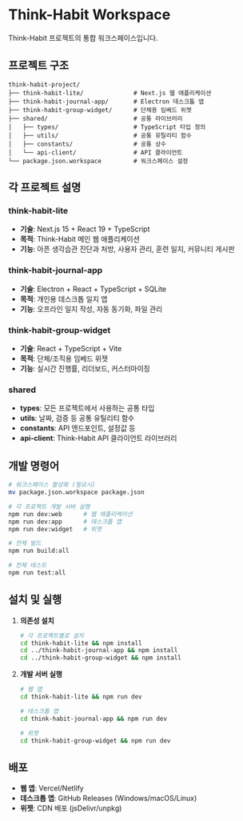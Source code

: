 # Think-Habit Workspace

Think-Habit 프로젝트의 통합 워크스페이스입니다.

## 프로젝트 구조

```
think-habit-project/
├── think-habit-lite/              # Next.js 웹 애플리케이션
├── think-habit-journal-app/       # Electron 데스크톱 앱
├── think-habit-group-widget/      # 단체용 임베드 위젯
├── shared/                        # 공통 라이브러리
│   ├── types/                     # TypeScript 타입 정의
│   ├── utils/                     # 공통 유틸리티 함수
│   ├── constants/                 # 공통 상수
│   └── api-client/                # API 클라이언트
└── package.json.workspace         # 워크스페이스 설정
```

## 각 프로젝트 설명

### think-habit-lite

- **기술**: Next.js 15 + React 19 + TypeScript
- **목적**: Think-Habit 메인 웹 애플리케이션
- **기능**: 아픈 생각습관 진단과 처방, 사용자 관리, 훈련 일지, 커뮤니티 게시판

### think-habit-journal-app

- **기술**: Electron + React + TypeScript + SQLite
- **목적**: 개인용 데스크톱 일지 앱
- **기능**: 오프라인 일지 작성, 자동 동기화, 파일 관리

### think-habit-group-widget

- **기술**: React + TypeScript + Vite
- **목적**: 단체/조직용 임베드 위젯
- **기능**: 실시간 진행률, 리더보드, 커스터마이징

### shared

- **types**: 모든 프로젝트에서 사용하는 공통 타입
- **utils**: 날짜, 검증 등 공통 유틸리티 함수
- **constants**: API 엔드포인트, 설정값 등
- **api-client**: Think-Habit API 클라이언트 라이브러리

## 개발 명령어

```bash
# 워크스페이스 활성화 (필요시)
mv package.json.workspace package.json

# 각 프로젝트 개발 서버 실행
npm run dev:web      # 웹 애플리케이션
npm run dev:app      # 데스크톱 앱
npm run dev:widget   # 위젯

# 전체 빌드
npm run build:all

# 전체 테스트
npm run test:all
```

## 설치 및 실행

1. **의존성 설치**

   ```bash
   # 각 프로젝트별로 설치
   cd think-habit-lite && npm install
   cd ../think-habit-journal-app && npm install
   cd ../think-habit-group-widget && npm install
   ```

2. **개발 서버 실행**

   ```bash
   # 웹 앱
   cd think-habit-lite && npm run dev

   # 데스크톱 앱
   cd think-habit-journal-app && npm run dev

   # 위젯
   cd think-habit-group-widget && npm run dev
   ```

## 배포

- **웹 앱**: Vercel/Netlify
- **데스크톱 앱**: GitHub Releases (Windows/macOS/Linux)
- **위젯**: CDN 배포 (jsDelivr/unpkg)
